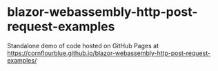 # blazor-webassembly-http-post-request-examples

Standalone demo of code hosted on GitHub Pages at https://cornflourblue.github.io/blazor-webassembly-http-post-request-examples/